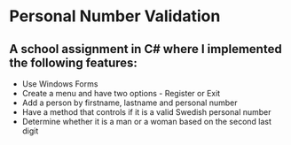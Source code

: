 # Personal Number Validation

## A school assignment in C# where I implemented the following features:

- Use Windows Forms
- Create a menu and have two options - Register or Exit
- Add a person by firstname, lastname and personal number
- Have a method that controls if it is a valid Swedish personal number
- Determine whether it is a man or a woman based on the second last digit
